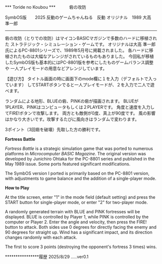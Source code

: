 *** Toride no Koubou ***
 　　　砦の攻防

SymbOS版　　2025 反動のゲームちゃんねる　反動
オリジナル　1989 大高　準一郎

************************

砦の攻防（とりでの攻防）はマイコンBASICマガジンで多数のハードに移植された
ストラテジック・シミュレーション・ゲームです。
オリジナルは大高 準一郎氏によるPC-8801シリーズで、1989年5月号に掲載されました。
各ハードに移植されたものは大幅なアレンジがされているものもありました。
今回私が移植したSymbOS版も基本的にはPC-8801版を参考にしたものゲームバランス調整や
一人プレイモードの用意などアレンジしています。

【遊び方】
タイトル画面の時に画面下のmode欄に１を入力（デフォルトで入っています）
してSTARTボタンでると一人プレイモードが、２を入力で二人で遊べます。

ランダムによる地形、BLUEの砦、PINKの砦が描画されます。
BLUEが1PLAYER、PINKはコンピュータもしくは２PLAYERです。
角度と速度を入力してFIRE!ボタンで攻撃します。
両方とも敵側が0度、真上が90度です。
風の影響はかなり大きいです。攻撃するたびに風向きはランダムで変わります。

3ポイント（3回砦を破壊）先取した方の勝利です。


**Fortress Battle**

*Fortress Battle* is a strategic simulation game that was ported to numerous platforms in *Microcomputer BASIC Magazine*. 
The original version was developed by Junichiro Ohtaka for the PC-8801 series and published in the May 1989 issue. Some ports featured significant modifications.

The SymbOS version I ported is primarily based on the PC-8801 version, with adjustments to game balance and the addition of a single-player mode.

**How to Play**

At the title screen, enter "1" in the mode field (default setting) and press the START button for single-player mode, or enter "2" for two-player mode.

A randomly generated terrain with BLUE and PINK fortresses will be displayed. BLUE is controlled by Player 1, while PINK is controlled by the computer or Player 2. 
Enter the angle and velocity, then press the FIRE! button to attack. Both sides use 0 degrees for directly facing the enemy and 90 degrees for straight up. 
Wind has a significant impact, and its direction changes randomly with each attack.

The first to score 3 points (destroying the opponent's fortress 3 times) wins.




****************履歴
2025/8/29   .....ver0.1
